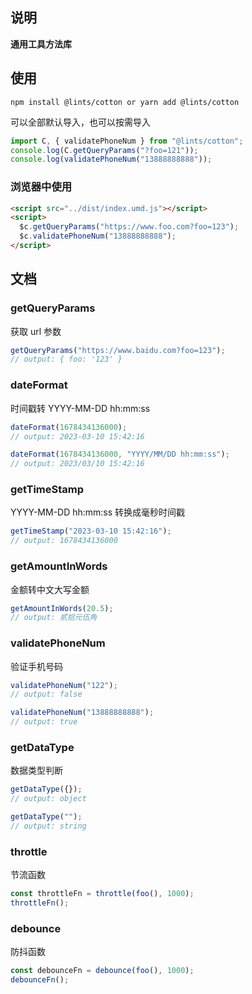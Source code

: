## 说明

**通用工具方法库**

## 使用

```shell
npm install @lints/cotton or yarn add @lints/cotton
```

可以全部默认导入，也可以按需导入

```ts
import C, { validatePhoneNum } from "@lints/cotton";
console.log(C.getQueryParams("?foo=121"));
console.log(validatePhoneNum("13888888888"));
```

### 浏览器中使用

```html
<script src="../dist/index.umd.js"></script>
<script>
  $c.getQueryParams("https://www.foo.com?foo=123");
  $c.validatePhoneNum("13888888888");
</script>
```

## 文档

### getQueryParams

获取 url 参数

```ts
getQueryParams("https://www.baidu.com?foo=123");
// output: { foo: '123' }
```

### dateFormat

时间戳转 YYYY-MM-DD hh:mm:ss

```ts
dateFormat(1678434136000);
// output: 2023-03-10 15:42:16

dateFormat(1678434136000, "YYYY/MM/DD hh:mm:ss");
// output: 2023/03/10 15:42:16
```

### getTimeStamp

YYYY-MM-DD hh:mm:ss 转换成毫秒时间戳

```ts
getTimeStamp("2023-03-10 15:42:16");
// output: 1678434136000
```

### getAmountInWords

金额转中文大写金额

```ts
getAmountInWords(20.5);
// output: 贰拾元伍角
```

### validatePhoneNum

验证手机号码

```ts
validatePhoneNum("122");
// output: false

validatePhoneNum("13888888888");
// output: true
```

### getDataType

数据类型判断

```ts
getDataType({});
// output: object

getDataType("");
// output: string
```

### throttle

节流函数

```ts
const throttleFn = throttle(foo(), 1000);
throttleFn();
```

### debounce

防抖函数

```ts
const debounceFn = debounce(foo(), 1000);
debounceFn();
```

